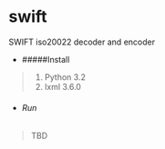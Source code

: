 # swift
SWIFT iso20022 decoder and encoder

- #####Install
> 1. Python 3.2
> 2. lxml 3.6.0

- ###### Run 
>TBD
